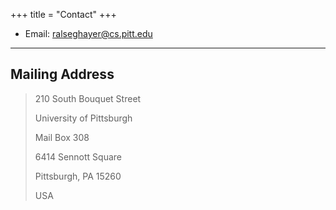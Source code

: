 +++
title = "Contact"
+++

* Email: [ralseghayer@cs.pitt.edu](mailto:ralseghayer@cs.pitt.edu)

---

## Mailing Address

>  210 South Bouquet Street
>
>  University of Pittsburgh
>
>  Mail Box 308
>
>  6414 Sennott Square
>
>  Pittsburgh, PA 15260
>
>  USA

